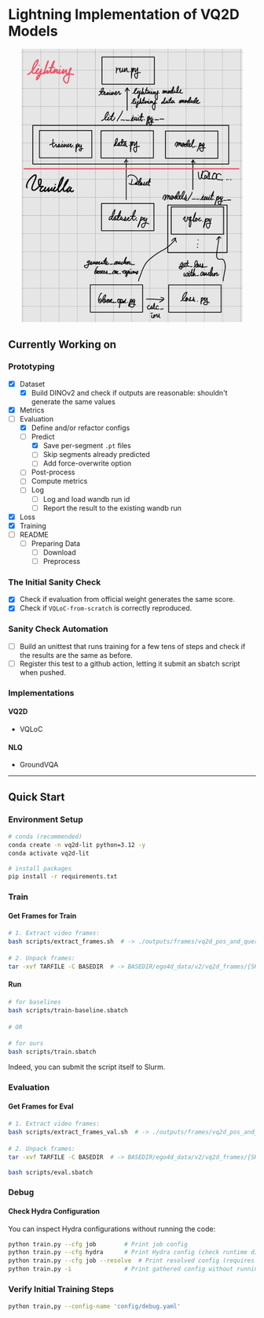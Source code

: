 # Lightning Implementation of VQ2D Models

<center>
<img src="resources/overview.png" alt="Repo Overview" style="width:450px;" />
</center>

## Currently Working on

### Prototyping

- [x] Dataset
  - [x] Build DINOv2 and check if outputs are reasonable: shouldn't generate the same values
- [x] Metrics
- [ ] Evaluation
  - [x] Define and/or refactor configs
  - [ ] Predict
    - [x] Save per-segment `.pt` files
    - [ ] Skip segments already predicted
    - [ ] Add force-overwrite option
  - [ ] Post-process
  - [ ] Compute metrics
  - [ ] Log
    - [ ] Log and load wandb run id
    - [ ] Report the result to the existing wandb run
- [x] Loss
- [x] Training
- [ ] README
  - [ ] Preparing Data
    - [ ] Download
    - [ ] Preprocess

### The Initial Sanity Check

- [x] Check if evaluation from official weight generates the same score.
- [x] Check if `VQLoC-from-scratch` is correctly reproduced.

### Sanity Check Automation

- [ ] Build an unittest that runs training for a few tens of steps and check if the results are the same as before.
- [ ] Register this test to a github action, letting it submit an sbatch script when pushed.

### Implementations

#### VQ2D

- VQLoC

#### NLQ

- GroundVQA

---

## Quick Start

### Environment Setup

```bash
# conda (recommended)
conda create -n vq2d-lit python=3.12 -y
conda activate vq2d-lit
```

```bash
# install packages
pip install -r requirements.txt
```

### Train

#### Get Frames for Train

```bash
# 1. Extract video frames:
bash scripts/extract_frames.sh  # -> ./outputs/frames/vq2d_pos_and_query_frames_{SHORTSIDE}ss.tar

# 2. Unpack frames:
tar -xvf TARFILE -C BASEDIR  # -> BASEDIR/ego4d_data/v2/vq2d_frames/{SHORTSIDE}ss/{CLIPUID}/frame_{FRAMEIDX}.jpg, index is 1-based
```

#### Run

```bash
# for baselines
bash scripts/train-baseline.sbatch

# OR

# for ours
bash scripts/train.sbatch
```

Indeed, you can submit the script itself to Slurm.

### Evaluation

#### Get Frames for Eval

```bash
# 1. Extract video frames:
bash scripts/extract_frames_val.sh  # -> ./outputs/frames/vq2d_pos_and_query_frames_{SHORTSIDE}ss-val.tar

# 2. Unpack frames:
tar -xvf TARFILE -C BASEDIR  # -> BASEDIR/ego4d_data/v2/vq2d_frames/{SHORTSIDE}ss/{CLIPUID}/frame_{FRAMEIDX}.jpg, index is 1-based
```

```bash
bash scripts/eval.sbatch
```

### Debug

#### Check Hydra Configuration

You can inspect Hydra configurations without running the code:

```bash
python train.py --cfg job        # Print job config
python train.py --cfg hydra      # Print Hydra config (check runtime dir, packages, etc.)
python train.py --cfg job --resolve  # Print resolved config (requires SLURM_JOB_ID)
python train.py -i               # Print gathered config without running
```

### Verify Initial Training Steps

```bash
python train,py --config-name 'config/debug.yaml'
```
